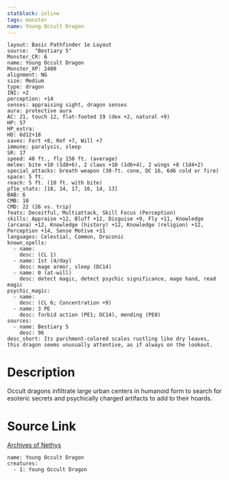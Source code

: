 ```yaml
---
statblock: inline
tags: monster
name: Young Occult Dragon
---
```

```statblock
layout: Basic Pathfinder 1e Layout
source:  "Bestiary 5"
Monster_CR: 6
name: Young Occult Dragon
Monster_XP: 2400
alignment: NG
size: Medium
type: dragon
INI: +2
perception: +14
senses: appraising sight, dragon senses
aura: protective aura
AC: 21, touch 12, flat-footed 19 (dex +2, natural +9)
HP: 57
HP_extra: 
HD: 6d12+18
saves: Fort +8, Ref +7, Will +7
immune: paralysis, sleep
SR: 17
speed: 40 ft., fly 150 ft. (average)
melee: bite +10 (1d8+6), 2 claws +10 (1d6+4), 2 wings +8 (1d4+2)
special_attacks: breath weapon (30-ft. cone, DC 16, 6d6 cold or fire)
space: 5 ft.
reach: 5 ft. (10 ft. with bite)
pf1e_stats: [18, 14, 17, 16, 14, 13]
BAB: 6
CMB: 10
CMD: 22 (26 vs. trip)
feats: Deceitful, Multiattack, Skill Focus (Perception)
skills: Appraise +12, Bluff +12, Disguise +9, Fly +11, Knowledge (arcana) +12, Knowledge (history) +12, Knowledge (religion) +12, Perception +14, Sense Motive +11
languages: Celestial, Common, Draconic
known_spells:
  - name:
    desc: (CL 1)
  - name: 1st (4/day)
    desc: mage armor, sleep (DC14)
  - name: 0 (at-will)
    desc: detect magic, detect psychic significance, mage hand, read magic
psychic_magic:
  - name:
    desc: (CL 6; Concentration +9)
  - name: 3 PE
    desc: forbid action (PE1; DC14), mending (PE0)
sources:
  - name: Bestiary 5
    desc: 96
desc_short: Its parchment-colored scales rustling like dry leaves, this dragon seems unusually attentive, as if always on the lookout.
```
# Description
Occult dragons infiltrate large urban centers in humanoid form to search for esoteric secrets and psychically charged artifacts to add to their hoards.
# Source Link
[Archives of Nethys](https://aonprd.com/MonsterDisplay.aspx?ItemName=Young%20Occult%20Dragon)
```encounter-table
name: Young Occult Dragon
creatures:
  - 1: Young Occult Dragon
```
